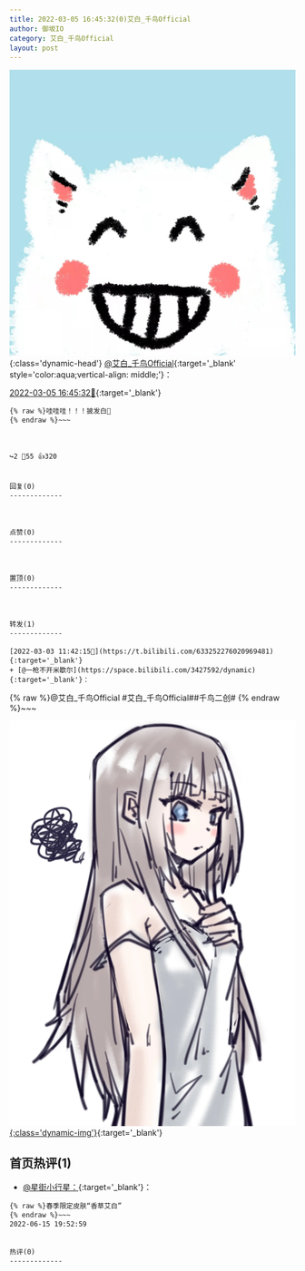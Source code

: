 ```yaml
---
title: 2022-03-05 16:45:32(0)艾白_千鸟Official
author: 御坂IO
category: 艾白_千鸟Official
layout: post
---
```


![img](/images/9ae8b9445fd0665cc014d9080156a45271be73c6.jpg){:class='dynamic-head'}
[@艾白_千鸟Official](https://space.bilibili.com/334537711/dynamic){:target='_blank' style='color:aqua;vertical-align: middle;'}：

[2022-03-05 16:45:32🔗](https://t.bilibili.com/634072601870729236){:target='_blank'}

~~~
{% raw %}哇哇哇！！！披发白🤤
{% endraw %}~~~



↪️2 💬55 👍320


回复(0)
-------------



点赞(0)
-------------



置顶(0)
-------------



转发(1)
-------------

[2022-03-03 11:42:15🔗](https://t.bilibili.com/633252276020969481){:target='_blank'}
+ [@一枪不开米歇尔](https://space.bilibili.com/3427592/dynamic){:target='_blank'}：
~~~
{% raw %}@艾白_千鸟Official #艾白_千鸟Official##千鸟二创#
{% endraw %}~~~


[![img](/images/92cad902a9f106a07a85326a88ffb30d9ff4cabd.jpg){:class='dynamic-img'}](/images/92cad902a9f106a07a85326a88ffb30d9ff4cabd.jpg){:target='_blank'}




首页热评(1)
-------------

+ [@星街小行星：](https://space.bilibili.com/28179372/dynamic){:target='_blank'}：
~~~
{% raw %}春季限定皮肤“香草艾白”
{% endraw %}~~~
2022-06-15 19:52:59


热评(0)
-------------



